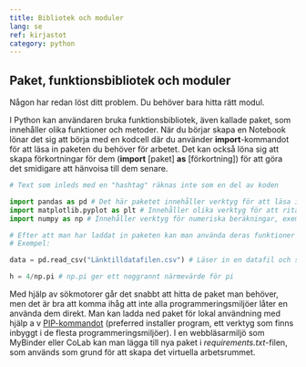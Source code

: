 ```yaml
---
title: Bibliotek och moduler
lang: se
ref: kirjastot
category: python
---
```


## Paket, funktionsbibliotek och moduler

Någon har redan löst ditt problem. Du behöver bara hitta rätt modul.

I Python kan användaren bruka funktionsbibliotek, även kallade paket, som innehåller olika funktioner och metoder. När du börjar skapa en Notebook lönar det sig att börja med en kodcell där du använder **import**-kommandot för att läsa in paketen du behöver för arbetet. Det kan också löna sig att skapa förkortningar för dem (**import** [paket] **as** [förkortning]) för att göra det smidigare att hänvoisa till dem senare.

````python
# Text som inleds med en "hashtag" räknas inte som en del av koden

import pandas as pd # Det här paketet innehåller verktyg för att läsa in datafiler.
import matplotlib.pyplot as plt # Innehåller olika verktyg för att rita diagram och grafer.
import numpy as np # Innehåller verktyg för numeriska beräkningar, exempelvis värdet på pi.

# Efter att man har laddat in paketen kan man använda deras funktioner på formen "paket.funktion". 
# Exempel:

data = pd.read_csv("Länktilldatafilen.csv") # Läser in en datafil och sparar dess värden som variabeln "data"

h = 4/np.pi # np.pi ger ett noggrannt närmevärde för pi
````

Med hjälp av sökmotorer går det snabbt att hitta de paket man behöver, men det är bra att komma ihåg att inte alla programmeringsmiljöer låter en använda dem direkt. Man kan ladda ned paket för lokal användning med hjälp a v [PIP-kommandot](https://www.w3schools.com/python/python_pip.asp) (preferred installer program, ett verktyg som finns inbyggt i de flesta programmeringsmiljöer). I en webbläsarmiljö som MyBinder eller CoLab kan man lägga till nya paket i *requirements.txt*-filen, som används som grund för att skapa det virtuella arbetsrummet.
